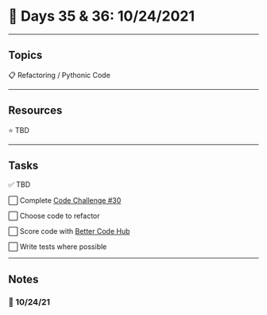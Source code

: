 # :calendar: Days 35 & 36: 10/24/2021

---

## Topics

:clipboard: Refactoring / Pythonic Code

---

## Resources

:star: TBD

---

## Tasks

:white_check_mark: TBD

:white_large_square: Complete [Code Challenge #30](https://codechalleng.es/challenges/30/)

:white_large_square: Choose code to refactor

:white_large_square: Score code with [Better Code Hub](https://bettercodehub.com)

:white_large_square: Write tests where possible

---

## Notes

### :notebook: 10/24/21
